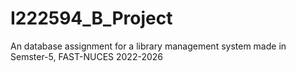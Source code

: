 # I222594_B_Project
An database assignment for a library management system  made in Semster-5, FAST-NUCES 2022-2026
